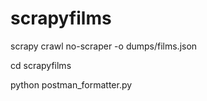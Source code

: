 # scrapyfilms

scrapy crawl no-scraper -o dumps/films.json

cd scrapyfilms

python postman_formatter.py
